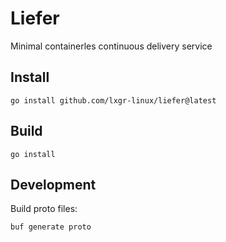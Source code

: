 # Liefer

Minimal containerles continuous delivery service

## Install

```shell
go install github.com/lxgr-linux/liefer@latest
```

## Build

```shell
go install
```

## Development

Build proto files:

```shell
buf generate proto
```
